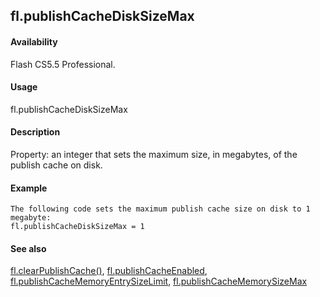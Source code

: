 ## fl.publishCacheDiskSizeMax

#### Availability

Flash CS5.5 Professional.

#### Usage

fl.publishCacheDiskSizeMax

#### Description

Property: an integer that sets the maximum size, in megabytes, of the publish cache on disk.

#### Example

```
The following code sets the maximum publish cache size on disk to 1 megabyte:
fl.publishCacheDiskSizeMax = 1

```
#### See also

[fl.clearPublishCache()](#_bookmark456), [fl.publishCacheEnabled](#fl.publishCacheEnabled), [fl.publishCacheMemoryEntrySizeLimit](#_bookmark517), [fl.publishCacheMemorySizeMax](#_bookmark518)

<span id="fl.publishCacheEnabled" class="anchor"></span>
